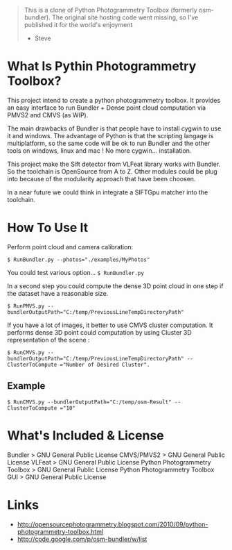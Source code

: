 > This is a clone of Python Photogrammetry Toolbox (formerly osm-bundler). 
> The original site hosting code went missing, so I've published it for the world's enjoyment
> - Steve

# What Is Pythin Photogrammetry Toolbox?

This project intend to create a python photogrammetry toolbox.
It provides an easy interface to run Bundler + Dense point cloud computation via PMVS2 and CMVS (as WIP).

The main drawbacks of Bundler is that people have to install cygwin to use it and windows.
The advantage of Python is that the scripting langage is multiplatform, so the same code will be ok to run Bundler and the other tools on windows, linux and mac ! No more cygwin... installation.

This project make the Sift detector from VLFeat library works with Bundler. So the toolchain is OpenSource from A to Z. Other modules could be plug into because of the modularity approach that have been choosen.

In a near future we could think in integrate a SIFTGpu matcher into the toolchain.


# How To Use It

Perform point cloud and camera calibration:

```
$ RunBundler.py --photos="./examples/MyPhotos"
```

You could test various option... `$ RunBundler.py`

In a second step you could compute the dense 3D point cloud in one step if the dataset have a reasonable size.

```
$ RunPMVS.py --bundlerOutputPath="C:/temp/PreviousLineTempDirectoryPath"
```

If you have a lot of images, it better to use CMVS cluster computation.
It performs dense 3D point could computation by using Cluster 3D representation of the scene :

```
$ RunCMVS.py --bundlerOutputPath="C:/temp/PreviousLineTempDirectoryPath" --ClusterToCompute ="Number of Desired Cluster".
```

## Example

```
$ RunCMVS.py --bundlerOutputPath="C:/temp/osm-Result" --ClusterToCompute ="10"
```


# What's Included & License

Bundler > GNU General Public License
CMVS/PMVS2 > GNU General Public License
VLFeat > GNU General Public License
Python Photogrammetry Toolbox > GNU General Public License
Python Photogrammetry Toolbox GUI > GNU General Public License


# Links

- http://opensourcephotogrammetry.blogspot.com/2010/09/python-photogrammetry-toolbox.html
- http://code.google.com/p/osm-bundler/w/list
